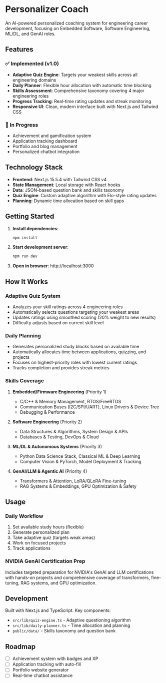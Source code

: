 # Personalizer Coach

An AI-powered personalized coaching system for engineering career development, focusing on Embedded Software, Software Engineering, ML/DL, and GenAI roles.

## Features

### ✅ Implemented (v1.0)

- **Adaptive Quiz Engine**: Targets your weakest skills across all engineering domains
- **Daily Planner**: Flexible hour allocation with automatic time blocking
- **Skills Assessment**: Comprehensive taxonomy covering 4 major engineering roles
- **Progress Tracking**: Real-time rating updates and streak monitoring
- **Responsive UI**: Clean, modern interface built with Next.js and Tailwind CSS

### 🔄 In Progress

- Achievement and gamification system
- Application tracking dashboard
- Portfolio and blog management
- Personalized chatbot integration

## Technology Stack

- **Frontend**: Next.js 15.5.4 with Tailwind CSS v4
- **State Management**: Local storage with React hooks
- **Data**: JSON-based question bank and skills taxonomy
- **Quiz Engine**: Custom adaptive algorithm with Elo-style rating updates
- **Planning**: Dynamic time allocation based on skill gaps

## Getting Started

1. **Install dependencies**:
   ```bash
   npm install
   ```

2. **Start development server**:
   ```bash
   npm run dev
   ```

3. **Open in browser**: http://localhost:3000

## How It Works

### Adaptive Quiz System

- Analyzes your skill ratings across 4 engineering roles
- Automatically selects questions targeting your weakest areas
- Updates ratings using smoothed scoring (20% weight to new results)
- Difficulty adjusts based on current skill level

### Daily Planning

- Generates personalized study blocks based on available time
- Automatically allocates time between applications, quizzing, and projects
- Focuses on highest-priority roles with lowest current ratings
- Tracks completion and provides streak metrics

### Skills Coverage

1. **Embedded/Firmware Engineering** (Priority 1)
   - C/C++ & Memory Management, RTOS/FreeRTOS
   - Communication Buses (I2C/SPI/UART), Linux Drivers & Device Tree
   - Debugging & Performance

2. **Software Engineering** (Priority 2)
   - Data Structures & Algorithms, System Design & APIs
   - Databases & Testing, DevOps & Cloud

3. **ML/DL & Autonomous Systems** (Priority 3)
   - Python Data Science Stack, Classical ML & Deep Learning
   - Computer Vision & PyTorch, Model Deployment & Tracking

4. **GenAI/LLM & Agentic AI** (Priority 4)
   - Transformers & Attention, LoRA/QLoRA Fine-tuning
   - RAG Systems & Embeddings, GPU Optimization & Safety

## Usage

### Daily Workflow
1. Set available study hours (flexible)
2. Generate personalized plan
3. Take adaptive quiz (targets weak areas)
4. Work on focused projects
5. Track applications

### NVIDIA GenAI Certification Prep

Includes targeted preparation for NVIDIA's GenAI and LLM certifications with hands-on projects and comprehensive coverage of transformers, fine-tuning, RAG systems, and GPU optimization.

## Development

Built with Next.js and TypeScript. Key components:
- `src/lib/quiz-engine.ts` - Adaptive questioning algorithm
- `src/lib/daily-planner.ts` - Time allocation and planning
- `public/data/` - Skills taxonomy and question bank

## Roadmap

- [ ] Achievement system with badges and XP
- [ ] Application tracking with auto-fill
- [ ] Portfolio website generator
- [ ] Real-time chatbot assistance
